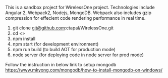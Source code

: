 This is a sandbox project for WirelessOne project. Technologies include Angular 2, Webpack2, Nodejs, MongoDB.
Webpack also includes gzip compression for effecient code rendering performance in real time.

1. git clone git@github.com:ctapal/WirelessOne.git
2. cd <<to repo folder>>
3. npm install
4. npm start (for development environment)
5. npm run build (to build AOT for production mode)
6. node server (for deploying code in node server for prod mode)

Follow the instruction in below link to setup mongodb
https://www.mkyong.com/mongodb/how-to-install-mongodb-on-windows/
